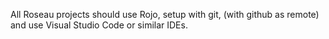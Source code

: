 All Roseau projects should use Rojo, setup with git, (with github as remote) and use Visual Studio Code or similar IDEs.
